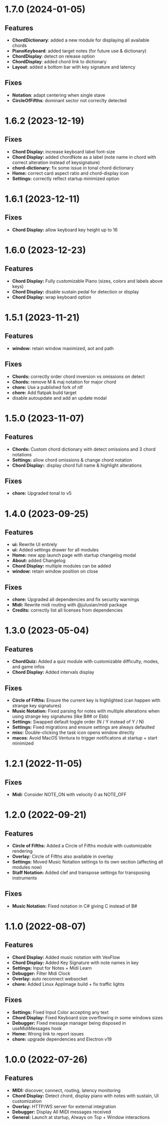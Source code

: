# 1.7.0 (2024-01-05)

## Features
- **ChordDictionary**: added a new module for displaying all available chords
- **PianoKeyboard**: added target notes (for future use & dictionary)
- **ChordDisplay**: detect on release option
- **ChordDisplay**: added chord link to dictionary
- **Layout**: added a bottom bar with key signature and latency

## Fixes
- **Notation**: adapt centering when single stave
- **CircleOfFifths**: dominant sector not correclty detected


# 1.6.2 (2023-12-19)

## Fixes
- **Chord Display:** increase keyboard label font-size
- **Chord Display:** added chordNote as a label (note name in chord with correct alteration instead of keysignature)
- **chord-dictionary:** fix some issue in tonal chord dictionary
- **Home:** correct card aspect ratio and chord-display icon
- **Settings:** correctly reflect startup minimized option

# 1.6.1 (2023-12-11)

## Fixes
- **Chord Display:** allow keyboard key height up to 16

# 1.6.0 (2023-12-23)

## Features
- **Chord Display:** Fully customizable Piano (sizes, colors and labels above keys)
- **Chord Display:** disable sustain pedal for detection or display
- **Chord Display:** wrap keyboard option

# 1.5.1 (2023-11-21)

## Features
- **window:** retain window maximized, aot and path

## Fixes

- **Chords:** correctly order chord inversion vs omissions on detect
- **Chords:** remove M & maj notation for major chord
- **chore:** Use a published fork of nlf
- **chore:** Add flatpak build target
- disable autoupdate and add an update modal

# 1.5.0 (2023-11-07)

## Features

- **Chords:** Custom chord dictionary with detect omissions and 3 chord notations
- **Settings:** allow chord omissions & change chord notation
- **Chord Display:**: display chord full name & highlight alterations

## Fixes

- **chore:** Upgraded tonal to v5

# 1.4.0 (2023-09-25)

## Features

- **ui:** Rewrite UI entirely
- **ui:** Added settings drawer for all modules
- **Home:** new app launch page with startup changelog modal
- **About:** added Changelog
- **Chord Display:** multiple modules can be added
- **window:** retain window position on close

## Fixes

- **chore:** Upgraded all dependencies and fix security warnings
- **Midi:** Rewrite midi routing with @julusian/midi package
- **Credits:** correctly list all licenses from dependencies

# 1.3.0 (2023-05-04)

## Features

- **ChordQuiz:** Added a quiz module with customizable difficulty, modes, and game infos
- **Chord Display:** Added intervals display

## Fixes

- **Circle of Fifths:** Ensure the current key is highlighted (can happen with strange key signatures)
- **Music Notation:** Fixed parsing for notes with multiple alterations when using strange key signatures (like B## or Ebb)
- **Settings:** Swapped default toggle order (N / Y instead of Y / N)
- **Settings:** Fixed migrations and ensure settings are always defaulted
- **misc**: Double-clicking the task icon opens window directly
- **macos**: Avoid MacOS Ventura to trigger notificatons at startup + start minimized

# 1.2.1 (2022-11-05)

## Fixes

- **Midi**: Consider NOTE_ON with velocity 0 as NOTE_OFF

# 1.2.0 (2022-09-21)

## Features

- **Circle of Fifths:** Added a Circle of Fifths module with customizable rendering
- **Overlay:** Circle of Fifths also available in overlay
- **Settings:** Moved Music Notation settings to its own section (affecting all modules now)
- **Staff Notation:** Added clef and transpose settings for transposing instruments

## Fixes

- **Music Notation:** Fixed notation in C# giving C instead of B#

# 1.1.0 (2022-08-07)

## Features

- **Chord Display:** Added music notation with VexFlow
- **Chord Display:** Added Key Signature with note names in key
- **Settings:** Input for Notes + Midi Learn
- **Debugger:** Filter Midi Clock
- **Overlay:** auto reconnect websocket
- **chore:** Added Linux AppImage build + fix traffic lights

## Fixes

- **Settings:** Fixed Input Color accepting any text
- **Chord Display:** Fixed Keyboard size overflowing in some windows sizes
- **Debugger:** Fixed message manager being disposed in useMidiMessages hook
- **Home:** Wrong link to report issues
- **chore:** upgrade dependencies and Electron v19

# 1.0.0 (2022-07-26)

## Features

- **MIDI:** discover, connect, routing, latency monitoring
- **Chord Display:** Detect chord, display piano with notes with sustain, UI customization
- **Overlay:** HTTP/WS server for external integration
- **Debugger:** Display All MIDI messages received
- **General:** Launch at startup, Always on Top + Window interactions
